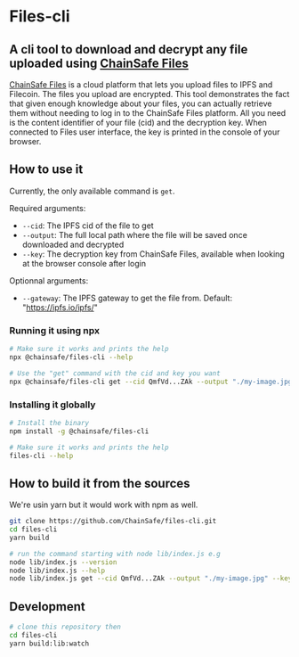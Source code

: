 # Files-cli
## A cli tool to download and decrypt any file uploaded using [ChainSafe Files](files.chainsafe.io/)

[ChainSafe Files](files.chainsafe.io/) is a cloud platform that lets you upload files to IPFS and Filecoin. The files you upload are encrypted. This tool demonstrates the fact that given enough knowledge about your files, you can actually retrieve them without needing to log in to the ChainSafe Files platform. All you need is the content identifier of your file (cid) and the decryption key. When connected to Files user interface, the key is printed in the console of your browser.

## How to use it

Currently, the only available command is `get`.

Required arguments:
- `--cid`: The IPFS cid of the file to get
- `--output`: The full local path where the file will be saved once downloaded and decrypted
- `--key`: The decryption key from ChainSafe Files, available when looking at the browser console after login

Optionnal arguments:
- `--gateway`: The IPFS gateway to get the file from. Default: "https://ipfs.io/ipfs/"

### Running it using npx

```bash
# Make sure it works and prints the help
npx @chainsafe/files-cli --help

# Use the "get" command with the cid and key you want
npx @chainsafe/files-cli get --cid QmfVd...ZAk --output "./my-image.jpg" --key UUc...td8=
```

### Installing it globally
```bash
# Install the binary
npm install -g @chainsafe/files-cli

# Make sure it works and prints the help
files-cli --help
```

## How to build it from the sources

We're usin yarn but it would work with npm as well.

```bash
git clone https://github.com/ChainSafe/files-cli.git
cd files-cli 
yarn build

# run the command starting with node lib/index.js e.g
node lib/index.js --version
node lib/index.js --help
node lib/index.js get --cid QmfVd...ZAk --output "./my-image.jpg" --key UUc...td8=
```

## Development

```bash
# clone this repository then
cd files-cli 
yarn build:lib:watch
```